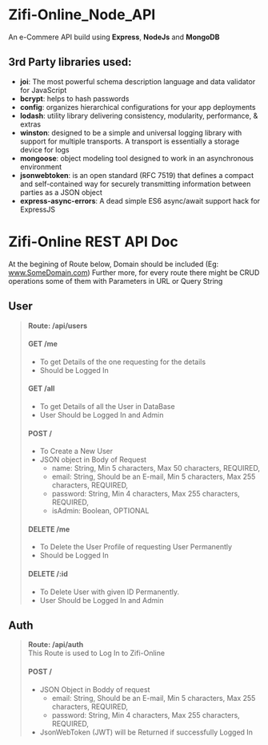 # Zifi-Online_Node_API
An e-Commere API build using **Express**, **NodeJs** and **MongoDB**

## 3rd Party libraries used:
- **joi**:   The most powerful schema description language and data validator for JavaScript
- **bcrypt**:   helps to hash passwords
- **config**:   organizes hierarchical configurations for your app deployments
- **lodash**:   utility library delivering consistency, modularity, performance, & extras
- **winston**:   designed to be a simple and universal logging library with support for multiple transports. A transport is essentially a storage device for logs
- **mongoose**:  object modeling tool designed to work in an asynchronous environment
- **jsonwebtoken**:   is an open standard (RFC 7519) that defines a compact and self-contained way for securely transmitting information between parties as a JSON object
- **express-async-errors**:   A dead simple ES6 async/await support hack for ExpressJS



# Zifi-Online REST API Doc
At the begining of Route below, Domain should be included (Eg: www.SomeDomain.com)
Further more, for every route there might be CRUD operations some of them with Parameters in URL or Query String


## User
> **Route:  /api/users**
>
> #### GET /me
> - To get Details of the one requesting for the details
> - Should be Logged In
>
> #### GET /all
> - To get Details of all the User in DataBase
> - User Should be Logged In and Admin
> 
> #### POST / 
> - To Create a New User
> - JSON object in Body of Request
>   - name:      String, Min 5 characters, Max 50 characters, REQUIRED,
>   - email:     String, Should be an E-mail, Min 5 characters, Max 255 characters, REQUIRED,
>   - password:  String, Min 4 characters, Max 255 characters, REQUIRED,
>   - isAdmin:   Boolean, OPTIONAL
> 
> #### DELETE /me
> - To Delete the User Profile of requesting User Permanently
> - Should be Logged In
> 
> #### DELETE /:id 
> - To Delete User with given ID Permanently.
> - User Should be Logged In and Admin


## Auth
> **Route:  /api/auth**  
> This Route is used to Log In to Zifi-Online
> 
> #### POST /
> - JSON Object in Boddy of request
>   - email:     String, Should be an E-mail, Min 5 characters, Max 255 characters, REQUIRED,
>   - password:  String, Min 4 characters, Max 255 characters, REQUIRED,
> - JsonWebToken (JWT) will be Returned if successfully Logged In







